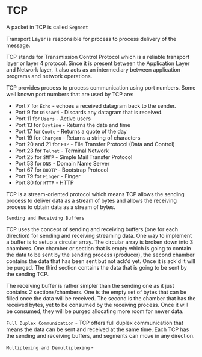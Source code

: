 # TCP

A packet in TCP is called `Segment`

Transport Layer is responsible for process to process delivery of the message. 



TCP stands for Transmission Control Protocol which is a reliable transport layer or layer 4 protocol. Since it is present between the Application Layer and Network layer, it also acts as an intermediary between application programs and network operations.

TCP provides process to process communication using port numbers. Some well known port numbers that are used by TCP are:
- Port 7 for `Echo` - echoes a received datagram back to the sender.
- Port 9 for `Discard` - Discards any datagram that is received.
- Port 11 for `Users` - Active users
- Port 13 for `Daytime` - Returns the date and time
- Port 17 for `Quote` - Returns a quote of the day
- Port 19 for `Chargen` - Returns a string of characters
- Port 20 and 21 for `FTP` - File Transfer Protocol (Data and Control)
- Port 23 for `Telnet` - Terminal Network
- Port 25 for `SMTP` - Simple Mail Transfer Protocol
- Port 53 for `DNS` - Domain Name Server
- Port 67 for `BOOTP` - Bootstrap Protocol
- Port 79 for `Finger` - Finger
- Port 80 for `HTTP` - HTTP

TCP is a stream-oriented protocol which means TCP allows the sending process to deliver data as a stream of bytes and allows the receiving process
to obtain data as a stream of bytes.


`Sending and Receiving Buffers`

TCP uses the concept of sending and receiving buffers (one for each direction) for sending and receiving streaming data. One way to implement a buffer is to setup a circular array. The circular array is broken down into 3 chambers. One chamber or section that is empty which is going to contain the data to be sent by the sending process (producer), the second chamber contains the data that has been sent but not ack'd yet. Once it is ack'd it will be purged. The third section contains the data that is going to be sent by the sending TCP. 

The receiving buffer is rather simpler than the sending one as it just contains 2 sections/chambers. One is the empty set of bytes that can be filled once the data will be received. The second is the chamber that has the received bytes, yet to be consumed by the receiving process. Once it will be consumed, they will be purged allocating more room for newer data.



`Full Duplex Communication` - TCP offers full duplex communication that means the data can be sent and received at the same time. Each TCP has the sending and receiving buffers, and segments can move in any direction.

`Multiplexing and Demultiplexing` - 



